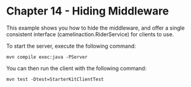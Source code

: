 Chapter 14 - Hiding Middleware
========================================

This example shows you how to hide the middleware, and offer a single consistent interface
(camelinaction.RiderService) for clients to use.

To start the server, execute the following command:

    mvn compile exec:java -PServer

You can then run the client with the following command:

    mvn test -Dtest=StarterKitClientTest

